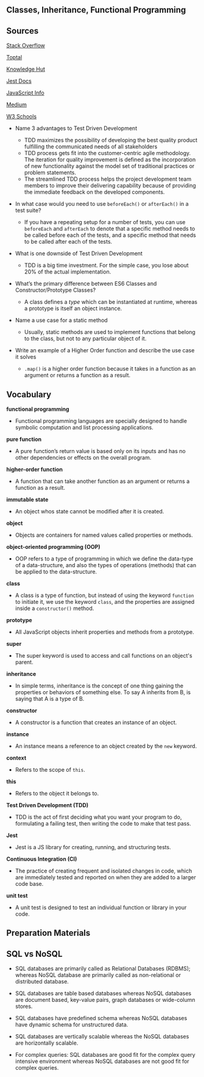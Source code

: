 ## Classes, Inheritance, Functional Programming

## Sources

[Stack Overflow](https://stackoverflow.com/)

[Toptal](https://www.toptal.com/)

[Knowledge Hut](https://www.knowledgehut.com/)

[Jest Docs](https://jestjs.io/docs)

[JavaScript Info](https://javascript.info/)

[Medium](https://medium.com/)

[W3 Schools](https://www.w3schools.com/)

- Name 3 advantages to Test Driven Development
  - TDD maximizes the possibility of developing the best quality product fulfilling the communicated needs of all stakeholders
  - TDD process gets fit into the customer-centric agile methodology. The iteration for quality improvement is defined as the incorporation of new functionality against the model set of traditional practices or problem statements.
  - The streamlined TDD process helps the project development team members to improve their delivering capability because of providing the immediate feedback on the developed components.

- In what case would you need to use `beforeEach()` or `afterEach()` in a test suite?
  - If you have a repeating setup for a number of tests, you can use `beforeEach` and `afterEach` to denote that a specific method needs to be called before each of the tests, and a specific method that needs to be called after each of the tests.

- What is one downside of Test Driven Development
  - TDD is a big time investment. For the simple case, you lose about 20% of the actual implementation.

- What’s the primary difference between ES6 Classes and Constructor/Prototype Classes?
  - A class defines a *type* which can be instantiated at runtime, whereas a prototype is itself an object instance.

- Name a use case for a static method
  - Usually, static methods are used to implement functions that belong to the class, but not to any particular object of it.

- Write an example of a Higher Order function and describe the use case it solves
  - `.map()` is a higher order function because it takes in a function as an argument or returns a function as a result.

## Vocabulary

**functional programming**
  - Functional programming languages are specially designed to handle symbolic computation and list processing applications.

**pure function**
  - A pure function’s return value is based only on its inputs and has no other dependencies or effects on the overall program.

**higher-order function**
  - A function that can take another function as an argument or returns a function as a result.

**immutable state**
  - An object whos state cannot be modified after it is created.

**object**
  - Objects are containers for named values called properties or methods.

**object-oriented programming (OOP)**
  - OOP refers to a type of programming in which we define the data-type of a data-structure, and also the types of operations (methods) that can be applied to the data-structure.

**class**
  - A class is a type of function, but instead of using the keyword `function` to initiate it, we use the keyword `class`, and the properties are assigned inside a `constructor()` method.

**prototype**
  - All JavaScript objects inherit properties and methods from a prototype.

**super**
  - The super keyword is used to access and call functions on an object's parent.

**inheritance**
  - In simple terms, inheritance is the concept of one thing gaining the properties or behaviors of something else. To say A inherits from B, is saying that A is a type of B.

**constructor**
  - A constructor is a function that creates an instance of an object.

**instance**
  - An instance means a reference to an object created by the `new` keyword.

**context**
  - Refers to the scope of `this`.

**this**
  - Refers to the object it belongs to.

**Test Driven Development (TDD)**
  - TDD is the act of first deciding what you want your program to do, formulating a failing test, then writing the code to make that test pass.

**Jest**
  - Jest is a JS library for creating, running, and structuring tests.

**Continuous Integration (CI)**
  - The practice of creating frequent and isolated changes in code, which are immediately tested and reported on when they are added to a larger code base.
  
**unit test**
  - A unit test is designed to test an individual function or library in your code.


 ## Preparation Materials
## SQL vs NoSQL
- SQL databases are primarily called as Relational Databases (RDBMS); whereas    NoSQL database are primarily called as non-relational or distributed database.

- SQL databases are table based databases whereas NoSQL databases are document based, key-value pairs, graph databases or wide-column stores.

- SQL databases have predefined schema whereas NoSQL databases have dynamic schema for unstructured data.

- SQL databases are vertically scalable whereas the NoSQL databases are horizontally scalable.

- For complex queries: SQL databases are good fit for the complex query intensive environment whereas NoSQL databases are not good fit for complex queries.